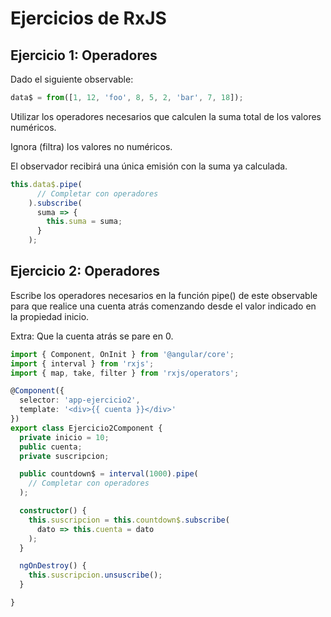 # Ejercicios de RxJS

## Ejercicio 1: Operadores

Dado el siguiente observable:

```js
data$ = from([1, 12, 'foo', 8, 5, 2, 'bar', 7, 18]);
```

Utilizar los operadores necesarios que calculen la suma total de los valores numéricos.

Ignora (filtra) los valores no numéricos.

El observador recibirá una única emisión con la suma ya calculada.

```js
this.data$.pipe(
      // Completar con operadores
    ).subscribe(
      suma => {
        this.suma = suma;
      }
    );
```

## Ejercicio 2: Operadores

Escribe los operadores necesarios en la función pipe() de este observable para que realice una cuenta atrás comenzando desde el valor indicado en la propiedad inicio.

Extra: Que la cuenta atrás se pare en 0.

```typescript
import { Component, OnInit } from '@angular/core';
import { interval } from 'rxjs';
import { map, take, filter } from 'rxjs/operators';

@Component({
  selector: 'app-ejercicio2',
  template: '<div>{{ cuenta }}</div>'
})
export class Ejercicio2Component {
  private inicio = 10;
  public cuenta;
  private suscripcion;

  public countdown$ = interval(1000).pipe(
    // Completar con operadores
  );

  constructor() {
    this.suscripcion = this.countdown$.subscribe(
      dato => this.cuenta = dato
    );
  }

  ngOnDestroy() {
    this.suscripcion.unsuscribe();
  }

}
```

